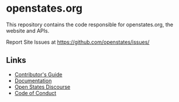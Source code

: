 # openstates.org

This repository contains the code responsible for openstates.org, the website and APIs.

Report Site Issues at https://github.com/openstates/issues/ 

## Links

* [Contributor's Guide](https://docs.openstates.org/en/latest/contributing/getting-started.html)
* [Documentation](https://docs.openstates.org/en/latest/contributing/running-the-site.html)
* [Open States Discourse](https://discourse.openstates.org)
* [Code of Conduct](https://docs.openstates.org/en/latest/contributing/code-of-conduct.html)
